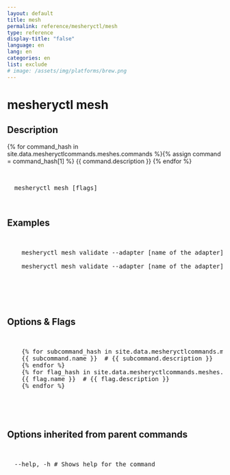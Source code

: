```yaml
---
layout: default
title: mesh
permalink: reference/mesheryctl/mesh
type: reference
display-title: "false"
language: en
lang: en
categories: en
list: exclude
# image: /assets/img/platforms/brew.png
---
```


<!-- Copy this template to create individual doc pages for each mesheryctl commands -->

<!-- Name of the command -->
# mesheryctl mesh

<!-- Description of the command. Preferably a paragraph -->
## Description

{% for command_hash in site.data.mesheryctlcommands.meshes.commands %}{% assign command = command_hash[1] %}
{{ command.description }}
{% endfor %}

<!-- Basic usage of the command -->
<pre class="codeblock-pre">
  <div class="codeblock">
  mesheryctl mesh [flags] 
  </div>
</pre>

<!-- All possible example use cases of the command -->
## Examples


<pre class="codeblock-pre">
  <div class="codeblock">
    mesheryctl mesh validate --adapter [name of the adapter] --tokenPath [path to token for authentication] --spec [specification to be used for conformance test] --namespace [namespace to be used]

    mesheryctl mesh validate --adapter [name of the adapter] --tokenPath [path to token for authentication] --spec [specification to be used for conformance test]
  </div>
 </pre>
<br/>


<!-- Options/Flags available in this command -->
## Options & Flags

<pre class="codeblock-pre">
  <div class="codeblock">
    {% for subcommand_hash in site.data.mesheryctlcommands.meshes.validate.commands %}{% assign subcommand = subcommand_hash[1] %}
    {{ subcommand.name }}  # {{ subcommand.description }}
    {% endfor %}
    {% for flag_hash in site.data.mesheryctlcommands.meshes.validate.flags %}{% assign flag = flag_hash[1] %}
    {{ flag.name }}  # {{ flag.description }}
    {% endfor %}
  </div>
</pre>
<br/>

## Options inherited from parent commands
<pre class="codeblock-pre">
  <div class="codeblock">
  --help, -h # Shows help for the command
  </div>
</pre>